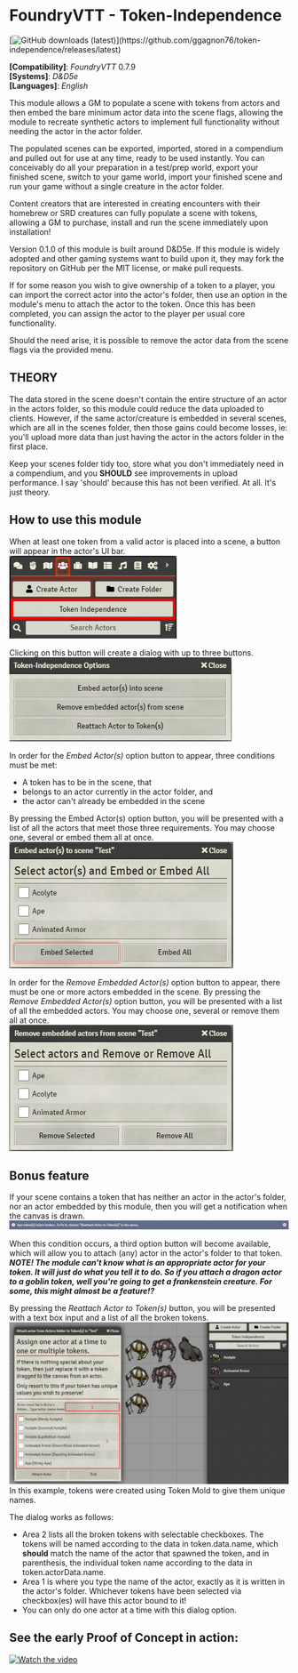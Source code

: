 # FoundryVTT - Token-Independence
[![GitHub downloads (latest)](https://img.shields.io/badge/dynamic/json?label=Downloads@latest&query=assets[?(@.name.includes('zip'))].download_count&url=https://api.github.com/repos/ggagnon76/token-independence/releases/latest&color=green)](https://github.com/ggagnon76/token-independence/releases/latest)

**[Compatibility]**: *FoundryVTT* 0.7.9  
**[Systems]**: *D&D5e*  
**[Languages]**: *English*  

This module allows a GM to populate a scene with tokens from actors and then embed the bare minimum actor data into the scene flags, allowing the module to recreate synthetic actors to implement full functionality without needing the actor in the actor folder.

The populated scenes can be exported, imported, stored in a compendium and pulled out for use at any time, ready to be used instantly.  You can conceivably do all your preparation in a test/prep world, export your finished scene, switch to your game world, import your finished scene and run your game without a single creature in the actor folder.

Content creators that are interested in creating encounters with their homebrew or SRD creatures can fully populate a scene with tokens, allowing a GM to purchase, install and run the scene immediately upon installation!

Version 0.1.0 of this module is built around D&D5e.  If this module is widely adopted and other gaming systems want to build upon it, they may fork the repository on GitHub per the MIT license, or make pull requests.

If for some reason you wish to give ownership of a token to a player, you can import the correct actor into the actor's folder, then use an option in the module's menu to attach the actor to the token.  Once this has been completed, you can assign the actor to the player per usual core functionality.

Should the need arise, it is possible to remove the actor data from the scene flags via the provided menu.

## THEORY
The data stored in the scene doesn't contain the entire structure of an actor in the actors folder, so this module could reduce the data uploaded to clients.  However, if the same actor/creature is embedded in several scenes, which are all in the scenes folder, then those gains could become losses, ie: you'll upload more data than just having the actor in the actors folder in the first place.  

Keep your scenes folder tidy too, store what you don't immediately need in a compendium, and you **SHOULD** see improvements in upload performance.  I say 'should' because this has not been verified.  At all. It's just theory.

## How to use this module

When at least one token from a valid actor is placed into a scene, a button will appear in the actor's UI bar.  
![](<img/Options Menu Button.webp>)  

Clicking on this button will create a dialog with up to three buttons.  
![](<img/Options Menu.webp>)  

In order for the *Embed Actor(s)* option button to appear, three conditions must be met:
 - A token has to be in the scene, that
 - belongs to an actor currently in the actor folder, and
 - the actor can't already be embedded in the scene

By pressing the Embed Actor(s) option button, you will be presented with a list of all the actors that meet those three requirements.  You may choose one, several or embed them all at once.  
![](<img/Embed Option.webp>)  

In order for the *Remove Embedded Actor(s)* option button to appear, there must be one or more actors embedded in the scene.
By pressing the *Remove Embedded Actor(s)* option button, you will be presented with a list of all the embedded actors.  You may choose one, several or remove them all at once.  
![](<img/Remove Option.webp>)  

## Bonus feature
If your scene contains a token that has neither an actor in the actor's folder, nor an actor embedded by this module, then you will get a notification when the canvas is drawn.  
![](<img/Notification.webp>)  

When this condition occurs, a third option button will become available, which will allow you to attach (any) actor in the actor's folder to that token.
***NOTE!  The module can't know what is an appropriate actor for your token.  It will just do what you tell it to do.  So if you attach a dragon actor to a goblin token, well you're going to get a frankenstein creature.  For some, this might almost be a feature!?***

By pressing the *Reattach Actor to Token(s)* button, you will be presented with a text box input and a list of all the broken tokens.  
![](<img/Reattach Option.webp>)  
In this example, tokens were created using Token Mold to give them unique names.

The dialog works as follows:
 - Area 2 lists all the broken tokens with selectable checkboxes.  The tokens will be named according to the data in token.data.name, which **should** match the name of the actor that spawned the token, and in parenthesis, the individual token name according to the data in token.actorData.name.
 - Area 1 is where you type the name of the actor, exactly as it is written in the actor's folder.  Whichever tokens have been selected via checkbox(es) will have this actor bound to it!
 - You can only do one actor at a time with this dialog option.



## See the early Proof of Concept in action:
[![Watch the video](https://img.youtube.com/vi/40zC-dGjw-s/maxresdefault.jpg)](https://youtu.be/40zC-dGjw-s)



